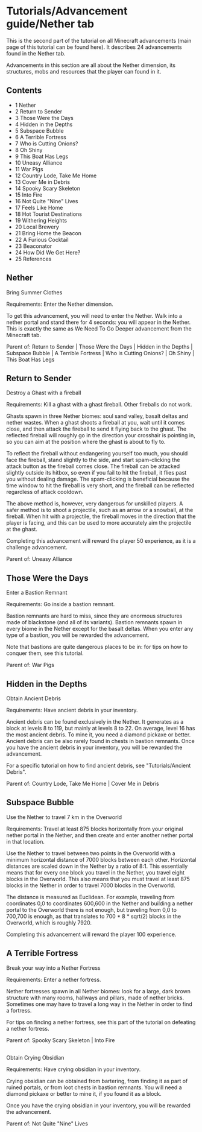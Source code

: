 # Tutorials/Advancement guide/Nether tab
This is the second part of the tutorial on all Minecraft advancements (main page of this tutorial can be found here). It describes 24 advancements found in the Nether tab.

Advancements in this section are all about the Nether dimension, its structures, mobs and resources that the player can found in it. 

## Contents
- 1 Nether
- 2 Return to Sender
- 3 Those Were the Days
- 4 Hidden in the Depths
- 5 Subspace Bubble
- 6 A Terrible Fortress
- 7 Who is Cutting Onions?
- 8 Oh Shiny
- 9 This Boat Has Legs
- 10 Uneasy Alliance
- 11 War Pigs
- 12 Country Lode, Take Me Home
- 13 Cover Me in Debris
- 14 Spooky Scary Skeleton
- 15 Into Fire
- 16 Not Quite "Nine" Lives
- 17 Feels Like Home
- 18 Hot Tourist Destinations
- 19 Withering Heights
- 20 Local Brewery
- 21 Bring Home the Beacon
- 22 A Furious Cocktail
- 23 Beaconator
- 24 How Did We Get Here?
- 25 References

## Nether
Bring Summer Clothes

Requirements: Enter the Nether dimension.

To get this advancement, you will need to enter the Nether. Walk into a nether portal and stand there for 4 seconds: you will appear in the Nether. This is exactly the same as We Need To Go Deeper advancement from the Minecraft tab.

Parent of: Return to Sender | Those Were the Days | Hidden in the Depths | Subspace Bubble | A Terrible Fortress | Who is Cutting Onions? | Oh Shiny | This Boat Has Legs

## Return to Sender
Destroy a Ghast with a fireball

Requirements: Kill a ghast with a ghast fireball. Other fireballs do not work.

Ghasts spawn in three Nether biomes: soul sand valley, basalt deltas and nether wastes. When a ghast shoots a fireball at you, wait until it comes close, and then attack the fireball to send it flying back to the ghast. The reflected fireball will roughly go in the direction your crosshair is pointing in, so you can aim at the position where the ghast is about to fly to. 

To reflect the fireball without endangering yourself too much, you should face the fireball, stand slightly to the side, and start spam-clicking the attack button as the fireball comes close. The fireball can be attacked slightly outside its hitbox, so even if you fail to hit the fireball, it flies past you without dealing damage. The spam-clicking is beneficial because the time window to hit the fireball is very short, and the fireball can be reflected regardless of attack cooldown.

The above method is, however, very dangerous for unskilled players. A safer method is to shoot a projectile, such as an arrow or a snowball, at the fireball. When hit with a projectile, the fireball moves in the direction that the player is facing, and this can be used to more accurately aim the projectile at the ghast.

Completing this advancement will reward the player 50 experience, as it is a challenge advancement.

Parent of: Uneasy Alliance

## Those Were the Days
Enter a Bastion Remnant

Requirements: Go inside a bastion remnant.

Bastion remnants are hard to miss, since they are enormous structures made of blackstone (and all of its variants). Bastion remnants spawn in every biome in the Nether except for the basalt deltas. When you enter any type of a bastion, you will be rewarded the advancement.

Note that bastions are quite dangerous places to be in: for tips on how to conquer them, see this tutorial.

Parent of: War Pigs

## Hidden in the Depths
Obtain Ancient Debris

Requirements: Have ancient debris in your inventory.

Ancient debris can be found exclusively in the Nether. It generates as a block at levels 8 to 119, but mainly at levels 8 to 22. On average, level 16 has the most ancient debris. To mine it, you need a diamond pickaxe or better. Ancient debris can be also rarely found in chests in bastion remnants. Once you have the ancient debris in your inventory, you will be rewarded the advancement.

For a specific tutorial on how to find ancient debris, see "Tutorials/Ancient Debris".

Parent of: Country Lode, Take Me Home | Cover Me in Debris

## Subspace Bubble
Use the Nether to travel 7 km in the Overworld

Requirements: Travel at least 875 blocks horizontally from your original nether portal in the Nether, and then create and enter another nether portal in that location.

Use the Nether to travel between two points in the Overworld with a minimum horizontal distance of 7000 blocks between each other. Horizontal distances are scaled down in the Nether by a ratio of 8:1. This essentially means that for every one block you travel in the Nether, you travel eight blocks in the Overworld. This also means that you must travel at least 875 blocks in the Nether in order to travel 7000 blocks in the Overworld.

The distance is measured as Euclidean. For example, traveling from coordinates 0,0 to coordinates 600,600 in the Nether and building a nether portal to the Overworld there is not enough, but traveling from 0,0 to 700,700 is enough, as that translates to 700 * 8 * sqrt(2) blocks in the Overworld, which is roughly 7920.

Completing this advancement will reward the player 100 experience.

## A Terrible Fortress
Break your way into a Nether Fortress

Requirements: Enter a nether fortress.

Nether fortresses spawn in all Nether biomes: look for a large, dark brown structure with many rooms, hallways and pillars, made of nether bricks. Sometimes one may have to travel a long way in the Nether in order to find a fortress.

For tips on finding a nether fortress, see this part of the tutorial on defeating a nether fortress.

Parent of: Spooky Scary Skeleton | Into Fire

## 
Obtain Crying Obsidian

Requirements: Have crying obsidian in your inventory.

Crying obsidian can be obtained from bartering, from finding it as part of ruined portals, or from loot chests in bastion remnants. You will need a diamond pickaxe or better to mine it, if you found it as a block.

Once you have the crying obsidian in your inventory, you will be rewarded the advancement.

Parent of: Not Quite "Nine" Lives

